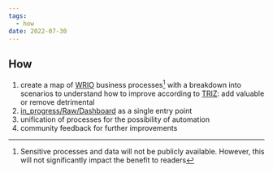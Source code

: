 ```yaml
---
tags:
  - how
date: 2022-07-30
---
```


## How

1. create a map of [WRIO](https://wr.io/) business processes[^202207302249-1] with a breakdown into scenarios to understand how to improve according to [TRIZ](https://en.wikipedia.org/wiki/TRIZ): add valuable or remove detrimental
1. [in_progress/Raw/Dashboard](..\in_progress\Raw\Dashboard.md) as a single entry point
1. unification of processes for the possibility of automation
1. community feedback for further improvements

[^202207302249-1]: Sensitive processes and data will not be publicly available. However, this will not significantly impact the benefit to readers

